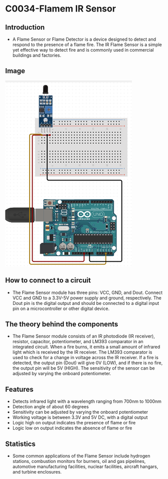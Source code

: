 # C0034-Flamem IR Sensor

## Introduction

- A Flame Sensor or Flame Detector is a device designed to detect and respond to the presence of a flame fire. The IR Flame Sensor is a simple yet effective way to detect fire and is commonly used in commercial buildings and factories.

## Image

![Circuit connection](IMG/Update2Pic.png)

## How to connect to a circuit

- The Flame Sensor module has three pins: VCC, GND, and Dout. Connect VCC and GND to a 3.3V-5V power supply and ground, respectively. The Dout pin is the digital output and should be connected to a digital input pin on a microcontroller or other digital device.

## The theory behind the components

- The Flame Sensor module consists of an IR photodiode (IR receiver), resistor, capacitor, potentiometer, and LM393 comparator in an integrated circuit. When a fire burns, it emits a small amount of infrared light which is received by the IR receiver. The LM393 comparator is used to check for a change in voltage across the IR receiver. If a fire is detected, the output pin (Dout) will give 0V (LOW), and if there is no fire, the output pin will be 5V (HIGH). The sensitivity of the sensor can be adjusted by varying the onboard potentiometer.

## Features

- Detects infrared light with a wavelength ranging from 700nm to 1000nm
- Detection angle of about 60 degrees
- Sensitivity can be adjusted by varying the onboard potentiometer
- Working voltage is between 3.3V and 5V DC, with a digital output
- Logic high on output indicates the presence of flame or fire
- Logic low on output indicates the absence of flame or fire

## Statistics

- Some common applications of the Flame Sensor include hydrogen stations, combustion monitors for burners, oil and gas pipelines, automotive manufacturing facilities, nuclear facilities, aircraft hangars, and turbine enclosures.